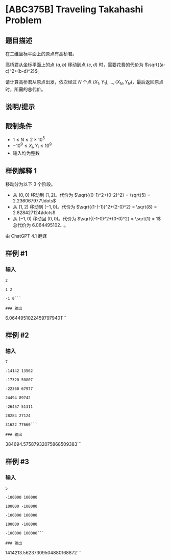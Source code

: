 # [ABC375B] Traveling Takahashi Problem

## 题目描述

在二维坐标平面上的原点有高桥君。

高桥君从坐标平面上的点 $(a,b)$ 移动到点 $(c,d)$ 时，需要花费的代价为 $\sqrt{(a-c)^2+(b-d)^2}$。

请计算高桥君从原点出发，依次经过 $N$ 个点 $(X_1,Y_1),\ldots,(X_N,Y_N)$，最后返回原点时，所需的总代价。

## 说明/提示

## 限制条件

- $1 \leq N \leq 2 \times 10^5$
- $-10^9 \leq X_i, Y_i \leq 10^9$
- 输入均为整数

## 样例解释 1

移动分为以下 $3$ 个阶段。
- 从 $(0,0)$ 移动到 $(1,2)$。代价为 $\sqrt{(0-1)^2+(0-2)^2} = \sqrt{5} = 2.236067977\ldots$
- 从 $(1,2)$ 移动到 $(-1,0)$。代价为 $\sqrt{(1-(-1))^2+(2-0)^2} = \sqrt{8} = 2.828427124\ldots$
- 从 $(-1,0)$ 移动回 $(0,0)$。代价为 $\sqrt{(-1-0)^2+(0-0)^2} = \sqrt{1} = 1$
总代价为 $6.064495102\ldots$。

由 ChatGPT 4.1 翻译

## 样例 #1

### 输入

```
2
1 2
-1 0```

### 输出

```
6.06449510224597979401```

## 样例 #2

### 输入

```
7
-14142 13562
-17320 50807
-22360 67977
24494 89742
-26457 51311
28284 27124
31622 77660```

### 输出

```
384694.57587932075868509383```

## 样例 #3

### 输入

```
5
-100000 100000
100000 -100000
-100000 100000
100000 -100000
-100000 100000```

### 输出

```
1414213.56237309504880168872```

